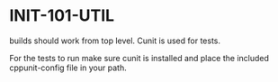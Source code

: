 INIT-101-UTIL
=============

builds should work from top level. Cunit is used for tests. 

For the tests to run make sure cunit is installed and place the included cppunit-config file in your path.
